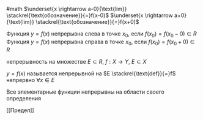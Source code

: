 #math 
$\underset{x \rightarrow a-0}{\text{lim}} \stackrel{\text{обозначение}}{=}f(x-0)$
$\underset{x \rightarrow a+0}{\text{lim}} \stackrel{\text{обозначение}}{=}f(x+0)$

Функция $y = f(x)$ непрерывна слева в точке $x_0$, если $f(x_0) = f(x_0 - 0) \in R$
Функция $y = f(x)$ непрерывна справа в точке $x_0$, если $f(x_0) = f(x_0 + 0) \in R$

непрерывность на множестве
$E \subset R$,  $f: X \rightarrow Y$, $E \subset X$

$y = f(x)$ называется непрерывной на $E \stackrel{\text{def}}{=}f$ непрервно $\forall x \in E$

Все элементарные функции непрерывны на области своего определения

[[Предел]]
